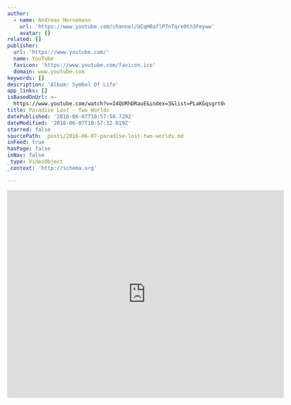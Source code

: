 ```yaml
---
author:
  - name: Andreas Hornemann
    url: 'https://www.youtube.com/channel/UCqH0aflPTnTqre9th3Fmyww'
    avatar: {}
related: []
publisher:
  url: 'https://www.youtube.com/'
  name: YouTube
  favicon: 'https://www.youtube.com/favicon.ico'
  domain: www.youtube.com
keywords: []
description: 'Album: Symbol Of Life'
app_links: []
isBasedOnUrl: >-
  https://www.youtube.com/watch?v=I4QURhDRauE&index=3&list=PLaKGqsgrt0cLP3uyfK9DlN3z_mkIOXkyg
title: Paradise Lost - Two Worlds
datePublished: '2016-06-07T10:57:50.729Z'
dateModified: '2016-06-07T10:57:32.019Z'
starred: false
sourcePath: _posts/2016-06-07-paradise-lost-two-worlds.md
inFeed: true
hasPage: false
inNav: false
_type: VideoObject
_context: 'http://schema.org'

---
```

<iframe src="https://cdn.embedly.com/widgets/media.html?src=https%3A%2F%2Fwww.youtube.com%2Fembed%2Fvideoseries%3Flist%3DPLaKGqsgrt0cLP3uyfK9DlN3z_mkIOXkyg&amp;url=http%3A%2F%2Fwww.youtube.com%2Fwatch%3Fv%3DI4QURhDRauE&amp;image=https%3A%2F%2Fi.ytimg.com%2Fvi%2FI4QURhDRauE%2Fhqdefault.jpg&amp;key=b7d04c9b404c499eba89ee7072e1c4f7&amp;type=text%2Fhtml&amp;schema=youtube" width="640" height="480" scrolling="no" frameborder="0" allowfullscreen="" style=""></iframe>